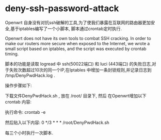 # deny-ssh-password-attack

Openwrt 自身没有对抗ssh破解的工具,为了使我们暴露在互联网的路由器更加安全,基于iptables编写了一个小脚本, 脚本通过crontab定时执行.

Openwrt does not have its own tools to combat SSH cracking. In order to make our routers more secure when exposed to the Internet, we wrote a small script based on iptables, and the script was executed by crontab timing.

脚本的功能是读取 logread 中 ssh(50022端口) 和 luci (443端口) 的失败日志,对于失败次数超过10次的同一个IP,在Iptables 中增加一条封锁规则,并记录日志到 /tmp/DenyPwdHack.log .

操作步骤如下:

下载文件DenyPwdHack.sh , 放在 /root/ 目录下, 然后 在Openwrt增加以下 crontab 内容:

执行命令: crontab -e

然后贴入以下内容:   0 */3 * * * /root/DenyPwdHack.sh

每三个小时执行一次脚本.


